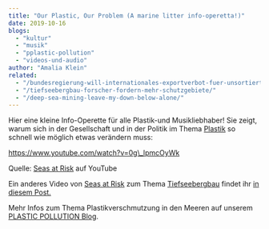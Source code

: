 ```yaml
---
title: "Our Plastic, Our Problem (A marine litter info-operetta!)"
date: 2019-10-16
blogs: 
  - "kultur"
  - "musik"
  - "pplastic-pollution"
  - "videos-und-audio"
author: "Amalia Klein"
related: 
  - "/bundesregierung-will-internationales-exportverbot-fuer-unsortierten-plastikmuell/"
  - "/tiefseebergbau-forscher-fordern-mehr-schutzgebiete/"
  - "/deep-sea-mining-leave-my-down-below-alone/"
---
```


Hier eine kleine Info-Operette für alle Plastik-und Musikliebhaber! Sie zeigt, warum sich in der Gesellschaft und in der Politik im Thema [Plastik](https://www.deepwave.org/bundesregierung-will-internationales-exportverbot-fuer-unsortierten-plastikmuell/) so schnell wie möglich etwas verändern muss:

https://www.youtube.com/watch?v=0g\_lpmcOyWk

Quelle: [Seas at Risk](https://youtu.be/0g_lpmcOyWk) auf YouTube

Ein anderes Video von [Seas at Risk](http://seas-at-risk.org) zum Thema [Tiefseebergbau](https://www.deepwave.org/tiefseebergbau-forscher-fordern-mehr-schutzgebiete/) findet ihr [in diesem Post.](https://www.deepwave.org/deep-sea-mining-leave-my-down-below-alone/)

Mehr Infos zum Thema Plastikverschmutzung in den Meeren auf unserem [PLASTIC POLLUTION Blog](https://www.deepwave.org/bluestraw-kampagne/plastic-pollution-blog/).
